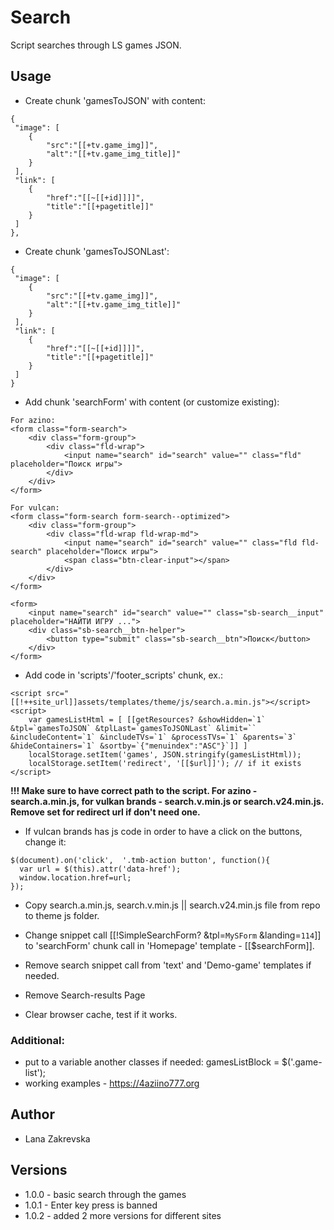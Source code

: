 # Search

Script searches through LS games JSON.

## Usage

* Create chunk 'gamesToJSON' with content:
```
{
 "image": [
    {
        "src":"[[+tv.game_img]]",
        "alt":"[[+tv.game_img_title]]"
    }
 ],
 "link": [
    {
        "href":"[[~[[+id]]]]",
        "title":"[[+pagetitle]]"
    }
 ]
},
```
* Create chunk 'gamesToJSONLast':
```
{
 "image": [
    {
        "src":"[[+tv.game_img]]",
        "alt":"[[+tv.game_img_title]]"
    }
 ],
 "link": [
    {
        "href":"[[~[[+id]]]]",
        "title":"[[+pagetitle]]"
    }
 ]
}
```

* Add chunk 'searchForm' with content (or customize existing):

```
For azino:
<form class="form-search">
    <div class="form-group">
        <div class="fld-wrap">
            <input name="search" id="search" value="" class="fld" placeholder="Поиск игры">
        </div>
    </div>
</form>

For vulcan:
<form class="form-search form-search--optimized">
    <div class="form-group">
        <div class="fld-wrap fld-wrap-md">
            <input name="search" id="search" value="" class="fld fld-search" placeholder="Поиск игры">
            <span class="btn-clear-input"></span>
        </div>
    </div>
</form>

<form>
    <input name="search" id="search" value="" class="sb-search__input" placeholder="НАЙТИ ИГРУ ...">
    <div class="sb-search__btn-helper">
        <button type="submit" class="sb-search__btn">Поиск</button>
    </div>
</form>
```

* Add code in 'scripts'/'footer_scripts' chunk, ex.:
```
<script src="[[!++site_url]]assets/templates/theme/js/search.a.min.js"></script>
<script>
    var gamesListHtml = [ [[getResources? &showHidden=`1` &tpl=`gamesToJSON` &tplLast=`gamesToJSONLast` &limit=`` &includeContent=`1` &includeTVs=`1` &processTVs=`1` &parents=`3` &hideContainers=`1` &sortby=`{"menuindex":"ASC"}`]] ]
    localStorage.setItem('games', JSON.stringify(gamesListHtml));
    localStorage.setItem('redirect', '[[$url]]'); // if it exists
</script>
```

**!!! Make sure to have correct path to the script. For azino - search.a.min.js, for vulkan brands - search.v.min.js or search.v24.min.js.
Remove set for redirect url if don't need one.**

* If vulcan brands has js code in order to have a click on the buttons, change it:
```
$(document).on('click',  '.tmb-action button', function(){
  var url = $(this).attr('data-href');
  window.location.href=url;
});
```

* Copy search.a.min.js, search.v.min.js || search.v24.min.js file from repo to theme js folder.

* Change snippet call [[!SimpleSearchForm? &tpl=`MySForm` &landing=`114`]] to 'searchForm' chunk call in 'Homepage' template - [[$searchForm]].

* Remove search snippet call from 'text' and 'Demo-game' templates if needed.

* Remove Search-results Page

* Clear browser cache, test if it works.

### Additional:
 - put to a variable another classes if needed:
        gamesListBlock = $('.game-list');
 - working examples - https://4aziino777.org

## Author
* Lana Zakrevska

## Versions
* 1.0.0 - basic search through the games
* 1.0.1 - Enter key press is banned
* 1.0.2 - added 2 more versions for different sites

